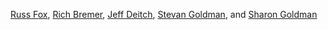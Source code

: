 [Russ Fox](russ@barge.org),
[Rich Bremer](omaholic@barge.org),
[Jeff Deitch](blofeld@barge.org),
[Stevan Goldman](goldie@barge.org),
and
[Sharon Goldman](sharon@barge.org)
